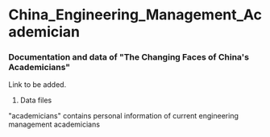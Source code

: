 # China_Engineering_Management_Academician

### Documentation and data of "The Changing Faces of China's Academicians"

Link to be added.

1. Data files

"academicians" contains personal information of current engineering management academicians 
